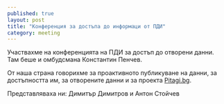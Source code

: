 ```yaml
---
published: true
layout: post
title: "Конференция за достъпа до информаци от ПДИ"
category: meeting
---
```


Участвахме на конференцията на ПДИ за достъп до отворени данни. Там беше и омбудсмана Константин Пенчев.

От наша страна говорихме за проактивното публикуване на данни, за достъпността им, за отворените данни и за проекта [Pitagi.bg](https://pitaigi.bg/).

Представляваха ни: Димитър Димитров и Антон Стойчев
